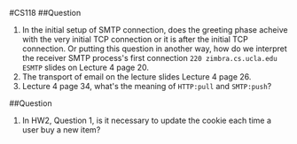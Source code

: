 #CS118
##Question
1. In the initial setup of SMTP connection, does the greeting phase acheive with the very initial TCP connection 
or it is after the initial TCP connection. Or putting this question in another way, how do we interpret the receiver SMTP 
process's first connection `220 zimbra.cs.ucla.edu ESMTP` slides on Lecture 4 page 20.
2. The transport of email on the lecture slides Lecture 4 page 26.
3. Lecture 4 page 34, what's the meaning of `HTTP:pull` and `SMTP:push`?

##Question
1. In HW2, Question 1, is it necessary to update the cookie each time a user buy a new item?
